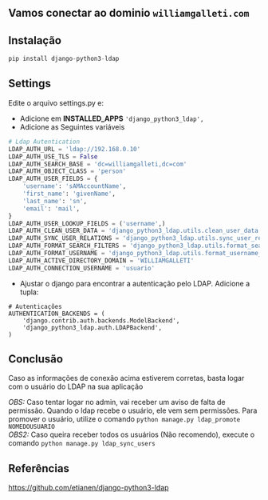 ## Vamos conectar ao dominio `williamgalleti.com`

## Instalação

```python
pip install django-python3-ldap
```

## Settings

Edite o arquivo settings.py e:
* Adicione em **INSTALLED_APPS** `'django_python3_ldap',`
* Adicione as Seguintes variáveis
```python
# Ldap Autentication
LDAP_AUTH_URL = 'ldap://192.168.0.10'
LDAP_AUTH_USE_TLS = False
LDAP_AUTH_SEARCH_BASE = 'dc=williamgalleti,dc=com'
LDAP_AUTH_OBJECT_CLASS = 'person'
LDAP_AUTH_USER_FIELDS = {
    'username': 'sAMAccountName',
    'first_name': 'givenName',
    'last_name': 'sn',
    'email': 'mail',
}
LDAP_AUTH_USER_LOOKUP_FIELDS = ('username',)
LDAP_AUTH_CLEAN_USER_DATA = 'django_python3_ldap.utils.clean_user_data'
LDAP_AUTH_SYNC_USER_RELATIONS = 'django_python3_ldap.utils.sync_user_relations'
LDAP_AUTH_FORMAT_SEARCH_FILTERS = 'django_python3_ldap.utils.format_search_filters'
LDAP_AUTH_FORMAT_USERNAME = 'django_python3_ldap.utils.format_username_active_directory'
LDAP_AUTH_ACTIVE_DIRECTORY_DOMAIN = 'WILLIAMGALLETI'
LDAP_AUTH_CONNECTION_USERNAME = 'usuario'
```
* Ajustar o django para encontrar a autenticação pelo LDAP. Adicione a tupla:
```
# Autenticações
AUTHENTICATION_BACKENDS = (
    'django.contrib.auth.backends.ModelBackend',
    'django_python3_ldap.auth.LDAPBackend',
)
```

## Conclusão

Caso as informações de conexão acima estiverem corretas, basta logar com o usuário do LDAP na sua aplicação

*OBS:* Caso tentar logar no admin, vai receber um aviso de falta de permissão. Quando o ldap recebe o usuário, ele vem sem permissões. Para promover o usuário, utilize o comando `python manage.py ldap_promote NOMEDOUSUARIO`  
*OBS2:* Caso queira receber todos os usuários (Não recomendo), execute o comando `python manage.py ldap_sync_users`

## Referências

https://github.com/etianen/django-python3-ldap
